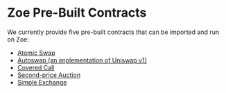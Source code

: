 # Zoe Pre-Built Contracts

<Zoe-Version/>

We currently provide five pre-built contracts that can be imported and
run on Zoe:

- [Atomic Swap](./atomic-swap)
- [Autoswap (an implementation of Uniswap v1)](./autoswap)
- [Covered Call](./covered-call)
- [Second-price Auction](./second-price-auction)
- [Simple Exchange](./simple-exchange)
